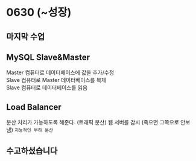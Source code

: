 # 0630 (~성장)

## 마지막 수업

## MySQL Slave&Master
Master 컴퓨터로 데이터베이스에 값을 추가/수정  
Slave 컴퓨터로 Master 데이터베이스를 복제  
Slave 컴퓨터로 데이터베이스를 읽음  

## Load Balancer
분산 처리가 가능하도록 해준다. (트래픽 분산)
웹 서버를 감시 (죽으면 그쪽으로 안보냄)
```지능적인 부하 분산```


## 수고하셨습니다